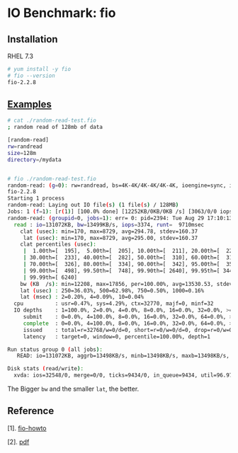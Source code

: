 # IO Benchmark: fio

## Installation
RHEL 7.3

```sh
# yum install -y fio
# fio --version
fio-2.2.8
```

## [Examples](https://www.linux.com/learn/inspecting-disk-io-performance-fio)

```sh
# cat ./random-read-test.fio 
; random read of 128mb of data

[random-read]
rw=randread
size=128m
directory=/mydata


# fio ./random-read-test.fio 
random-read: (g=0): rw=randread, bs=4K-4K/4K-4K/4K-4K, ioengine=sync, iodepth=1
fio-2.2.8
Starting 1 process
random-read: Laying out IO file(s) (1 file(s) / 128MB)
Jobs: 1 (f=1): [r(1)] [100.0% done] [12252KB/0KB/0KB /s] [3063/0/0 iops] [eta 00m:00s]
random-read: (groupid=0, jobs=1): err= 0: pid=2394: Tue Aug 29 17:10:13 2017
  read : io=131072KB, bw=13499KB/s, iops=3374, runt=  9710msec
    clat (usec): min=170, max=8729, avg=294.78, stdev=160.37
     lat (usec): min=170, max=8729, avg=295.00, stdev=160.37
    clat percentiles (usec):
     |  1.00th=[  195],  5.00th=[  205], 10.00th=[  211], 20.00th=[  221],
     | 30.00th=[  233], 40.00th=[  282], 50.00th=[  310], 60.00th=[  318],
     | 70.00th=[  326], 80.00th=[  334], 90.00th=[  342], 95.00th=[  354],
     | 99.00th=[  498], 99.50th=[  748], 99.90th=[ 2640], 99.95th=[ 3440],
     | 99.99th=[ 6240]
    bw (KB  /s): min=12208, max=17856, per=100.00%, avg=13530.53, stdev=2144.74
    lat (usec) : 250=36.03%, 500=62.98%, 750=0.50%, 1000=0.16%
    lat (msec) : 2=0.20%, 4=0.09%, 10=0.04%
  cpu          : usr=0.47%, sys=4.29%, ctx=32770, majf=0, minf=32
  IO depths    : 1=100.0%, 2=0.0%, 4=0.0%, 8=0.0%, 16=0.0%, 32=0.0%, >=64=0.0%
     submit    : 0=0.0%, 4=100.0%, 8=0.0%, 16=0.0%, 32=0.0%, 64=0.0%, >=64=0.0%
     complete  : 0=0.0%, 4=100.0%, 8=0.0%, 16=0.0%, 32=0.0%, 64=0.0%, >=64=0.0%
     issued    : total=r=32768/w=0/d=0, short=r=0/w=0/d=0, drop=r=0/w=0/d=0
     latency   : target=0, window=0, percentile=100.00%, depth=1

Run status group 0 (all jobs):
   READ: io=131072KB, aggrb=13498KB/s, minb=13498KB/s, maxb=13498KB/s, mint=9710msec, maxt=9710msec

Disk stats (read/write):
  xvda: ios=32548/0, merge=0/0, ticks=9434/0, in_queue=9434, util=96.97%
```

The Bigger <code>bw</code> and the smaller <code>lat</code>, the better.

## Reference

[1]. [fio-howto](https://github.com/axboe/fio/blob/master/HOWTO)

[2]. [pdf](https://media.readthedocs.org/pdf/fio/latest/fio.pdf)
